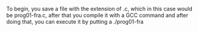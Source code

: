 To begin, you save a file with the extension of .c, which in this case would be prog01-fra.c, after that you compile it with a GCC command and after doing that, you can execute it by putting a ./prog01-fra
